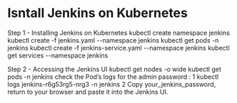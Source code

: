 # Isntall Jenkins on Kubernetes 

  
Step 1 - Installing Jenkins on Kubernetes
  kubectl create namespace jenkins
  kubectl create -f jenkins.yaml --namespace jenkins
  kubectl get pods -n jenkins
  kubectl create -f jenkins-service.yaml --namespace jenkins
  kubectl get services --namespace jenkins

Step 2 - Accessing the Jenkins UI
  kubectl get nodes -o wide
  kubectl get pods -n jenkins
  check the Pod’s logs for the admin password : 
    1 kubectl logs jenkins-r6g53rg5-nrg3 -n jenkins
    2 Copy your_jenkins_password, return to your browser and paste it into the Jenkins UI.
